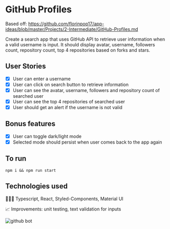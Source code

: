 # GitHub Profiles

Based off: https://github.com/florinpop17/app-ideas/blob/master/Projects/2-Intermediate/GitHub-Profiles.md

Create a search app that uses GitHub API to retrieve user information when a valid username is input. It should display avatar, username, followers count, repository count, top 4 repositories based on forks and stars.

## User Stories

- [x] User can enter a username
- [x] User can click on search button to retrieve information
- [x] User can see the avatar, username, followers and repository count of searched user
- [x] User can see the top 4 repositories of searched user
- [x] User should get an alert if the username is not valid

## Bonus features

- [x] User can toggle dark/light mode
- [x] Selected mode should persist when user comes back to the app again

## To run

```
npm i && npm run start
```

## Technologies used

👨🏻‍💻 Typescript, React, Styled-Components, Material UI

📈 Improvements: unit testing, text validation for inputs

![github bot](https://user-images.githubusercontent.com/33322296/214696181-ae76a6ba-fbfb-4a11-ae99-b6fa25f1e9e8.png)
